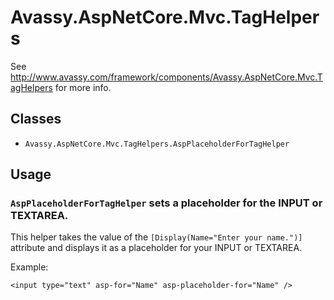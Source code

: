 # Avassy.AspNetCore.Mvc.TagHelpers

See http://www.avassy.com/framework/components/Avassy.AspNetCore.Mvc.TagHelpers for more info.

## Classes

- `Avassy.AspNetCore.Mvc.TagHelpers.AspPlaceholderForTagHelper`

## Usage

### `AspPlaceholderForTagHelper` sets a placeholder for the INPUT or TEXTAREA.

This helper takes the value of the `[Display(Name="Enter your name.")]` attribute and displays it as a placeholder for your INPUT or TEXTAREA.

Example:

````
<input type="text" asp-for="Name" asp-placeholder-for="Name" />
````
